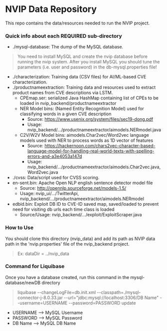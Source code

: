 
# NVIP Data Repository

This repo contains the data/resources needed to run the NVIP project.

### Quick info about each REQUIRED sub-directory 
* ./mysql-database: The dump of the MySQL database. 
> You need to install MySQL and create the nvip database before running the nvip system. After you install MySQL you should tune the parameters (i.e. user and password) in the db-mysql.properties file! 
* ./characterization: Training data (CSV files) for AI/ML-based CVE characterization.
* ./productnameextraction: Training data and resources used to extract product names from CVE descriptions via LSTM.
  * CPEmap.ser: serialized Java HashMap containing list of CPEs to be loaded in nvip_backend/productnameextractor
  * NER Model bins: (Named Entity Recognition Model) used for classifying words in a given CVE description
    * Source: https://www.usenix.org/system/files/sec19-dong.pdf
    * Usage: nvip_backend/.../productnameextractor/aimodels.NERmodel.java
  * C2V/W2V Model bins: aimodels.Char2vec/Word2vec language models used with NER to process words as 1D vector of features
    * Source: https://hackernoon.com/chars2vec-character-based-language-model-for-handling-real-world-texts-with-spelling-errors-and-a3e4053a147d
    * Usage: nvip_backend/.../productnameextractor/aimodels.Char2vec.java, Word2vec.java
* ./cvss: Data/script used for CVSS scoring. 
* en-sent.bin: Apache Open NLP english sentence detector model file
  * Source: http://opennlp.sourceforge.net/models-1.5/
  * Usage: nvip_ui/.../TwitterApi, nvip_backend/.../productnameextractor/aimodels.NERmodel
* edbid.bin: Exploit DB ID to CVE-ID saved map, saved/loaded to prevent need for visiting db urls each time class is loaded
  * Source/Usage: nvip_backend/.../exploit/ExploitScraper.java

### How to Use
You should clone this directory (nvip_data) and add its path as NVIP data path in the 'nvip.properties' file of the nvip_backend project.
> Ex: dataDir = ../nvip_data

### Command for Liquibase
Once you have a database created, run this command in the mysql-database/newDB
directory

> liquibase --changeLogFile=db.init.xml --classpath=./mysql-connector-j-8.0.33.jar --url="jdbc:mysql://localhost:3306/DB Name" 
> --username=USERNAME --password=PASSWORD update

- USERNAME --> MySQL Username
- PASSWORD --> MySQL Password
- DB Name --> MySQL DB Name